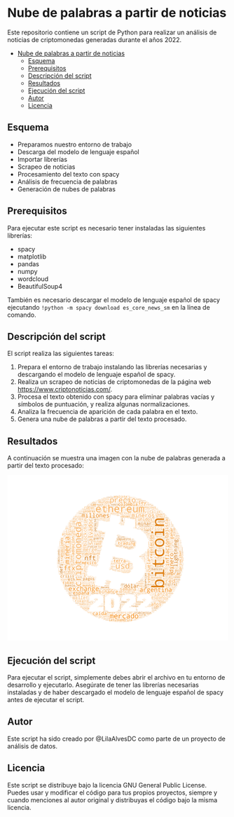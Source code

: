 # Nube de palabras a partir de noticias 

Este repositorio contiene un script de Python para realizar un análisis de noticias de criptomonedas generadas durante el años 2022.
 
- [Nube de palabras a partir de noticias](#nube-de-palabras-a-partir-de-noticias)
  - [Esquema](#esquema)
  - [Prerequisitos](#prerequisitos)
  - [Descripción del script](#descripción-del-script)
  - [Resultados](#resultados)
  - [Ejecución del script](#ejecución-del-script)
  - [Autor](#autor)
  - [Licencia](#licencia)

## Esquema

- Preparamos nuestro entorno de trabajo    
- Descarga del modelo de    lenguaje español        
- Importar librerías       
- Scrapeo de noticias       
- Procesamiento del texto con    spacy        
- Análisis de frecuencia de palabras    
- Generación de    nubes de palabras
  
## Prerequisitos

Para ejecutar este script es necesario tener instaladas las siguientes librerías:
 - spacy
 - matplotlib
 - pandas
 - numpy
 - wordcloud
 - BeautifulSoup4

También es necesario descargar el modelo de lenguaje español de spacy ejecutando `!python -m spacy download es_core_news_sm` en la línea de comando.

## Descripción del script

El script realiza las siguientes tareas:

1. Prepara el entorno de trabajo instalando las librerías necesarias y descargando el modelo de lenguaje español de spacy.
2. Realiza un scrapeo de noticias de criptomonedas de la página web https://www.criptonoticias.com/.
3. Procesa el texto obtenido con spacy para eliminar palabras vacías y símbolos de puntuación, y realiza algunas normalizaciones.
4. Analiza la frecuencia de aparición de cada palabra en el texto.
5. Genera una nube de palabras a partir del texto procesado.


## Resultados

A continuación se muestra una imagen con la nube de palabras generada a partir del texto procesado:

![WordCloud_Bitcoin_2022](Bitcoin_2022.png)

## Ejecución del script

Para ejecutar el script, simplemente debes abrir el archivo en tu entorno de desarrollo y ejecutarlo. Asegúrate de tener las librerías necesarias instaladas y de haber descargado el modelo de lenguaje español de spacy antes de ejecutar el script.

## Autor

Este script ha sido creado por @LilaAlvesDC como parte de un proyecto de análisis de datos.

## Licencia

Este script se distribuye bajo la licencia GNU General Public License. Puedes usar y modificar el código para tus propios proyectos, siempre y cuando menciones al autor original y distribuyas el código bajo la misma licencia.
